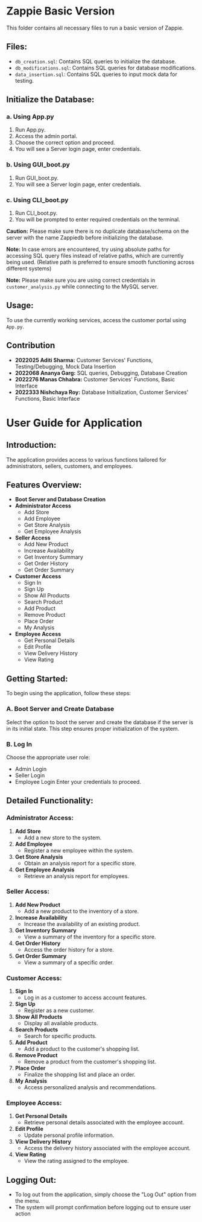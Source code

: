# Zappie Basic Version

This folder contains all necessary files to run a basic version of Zappie.

## Files:
- `db_creation.sql`: Contains SQL queries to initialize the database.
- `db_modifications.sql`: Contains SQL queries for database modifications.
- `data_insertion.sql`: Contains SQL queries to input mock data for testing.

## Initialize the Database:

### a. Using App.py
1. Run App.py.
2. Access the admin portal.
3. Choose the correct option and proceed.
4. You will see a Server login page, enter credentials.

### b. Using GUI_boot.py
1. Run GUI_boot.py.
2. You will see a Server login page, enter credentials.

### c. Using CLI_boot.py
1. Run CLI_boot.py.
2. You will be prompted to enter required credentials on the terminal.

**Caution:** Please make sure there is no duplicate database/schema on the server with the name Zappiedb before initializing the database.

**Note:** In case errors are encountered, try using absolute paths for accessing SQL query files instead of relative paths, which are currently being used. (Relative path is preferred to ensure smooth functioning across different systems)

**Note:** Please make sure you are using correct credentials in `customer_analysis.py` while connecting to the MySQL server.

## Usage:
To use the currently working services, access the customer portal using `App.py`.

## Contribution
- **2022025 Aditi Sharma:** Customer Services' Functions, Testing/Debugging, Mock Data Insertion
- **2022068 Ananya Garg:** SQL queries, Debugging, Database Creation
- **2022276 Manas Chhabra:** Customer Services' Functions, Basic Interface
- **2022333 Nishchaya Roy:** Database Initialization, Customer Services' Functions, Basic Interface

# User Guide for Application

## Introduction:
The application provides access to various functions tailored for administrators, sellers, customers, and employees.

## Features Overview:
- **Boot Server and Database Creation**
- **Administrator Access**
  - Add Store
  - Add Employee
  - Get Store Analysis
  - Get Employee Analysis
- **Seller Access**
  - Add New Product
  - Increase Availability
  - Get Inventory Summary
  - Get Order History
  - Get Order Summary
- **Customer Access**
  - Sign In
  - Sign Up
  - Show All Products
  - Search Product
  - Add Product
  - Remove Product
  - Place Order
  - My Analysis
- **Employee Access**
  - Get Personal Details
  - Edit Profile
  - View Delivery History
  - View Rating

## Getting Started:
To begin using the application, follow these steps:

### A. Boot Server and Create Database
Select the option to boot the server and create the database if the server is in its initial state. This step ensures proper initialization of the system.

### B. Log In
Choose the appropriate user role:
- Admin Login
- Seller Login
- Employee Login
Enter your credentials to proceed.

## Detailed Functionality:

### Administrator Access:
1. **Add Store**
   - Add a new store to the system.
2. **Add Employee**
   - Register a new employee within the system.
3. **Get Store Analysis**
   - Obtain an analysis report for a specific store.
4. **Get Employee Analysis**
   - Retrieve an analysis report for employees.

### Seller Access:
1. **Add New Product**
   - Add a new product to the inventory of a store.
2. **Increase Availability**
   - Increase the availability of an existing product.
3. **Get Inventory Summary**
   - View a summary of the inventory for a specific store.
4. **Get Order History**
   - Access the order history for a store.
5. **Get Order Summary**
   - View a summary of a specific order.

### Customer Access:
1. **Sign In**
   - Log in as a customer to access account features.
2. **Sign Up**
   - Register as a new customer.
3. **Show All Products**
   - Display all available products.
4. **Search Products**
   - Search for specific products.
5. **Add Product**
   - Add a product to the customer's shopping list.
6. **Remove Product**
   - Remove a product from the customer's shopping list.
7. **Place Order**
   - Finalize the shopping list and place an order.
8. **My Analysis**
   - Access personalized analysis and recommendations.

### Employee Access:
1. **Get Personal Details**
   - Retrieve personal details associated with the employee account.
2. **Edit Profile**
   - Update personal profile information.
3. **View Delivery History**
   - Access the delivery history associated with the employee account.
4. **View Rating**
   - View the rating assigned to the employee.

## Logging Out:
- To log out from the application, simply choose the "Log Out" option from the menu.
- The system will prompt confirmation before logging out to ensure user action
